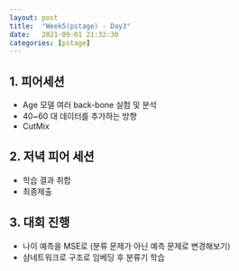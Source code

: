```yaml
---
layout: post
title:  "Week5(pstage) - Day3"
date:   2021-09-01 21:32:30
categories: [pstage]
---
```


## 1. 피어세션
* Age 모델 여러 back-bone 실험 및 분석
* 40~60 대 데이터를 추가하는 방향
* CutMix

## 2. 저녁 피어 세션
* 학습 결과 취합
* 최종제출

## 3. 대회 진행
* 나이 예측을 MSE로 (분류 문제가 아닌 예측 문제로 변경해보기)
* 샴네트워크로 구조로 임베딩 후 분류기 학습